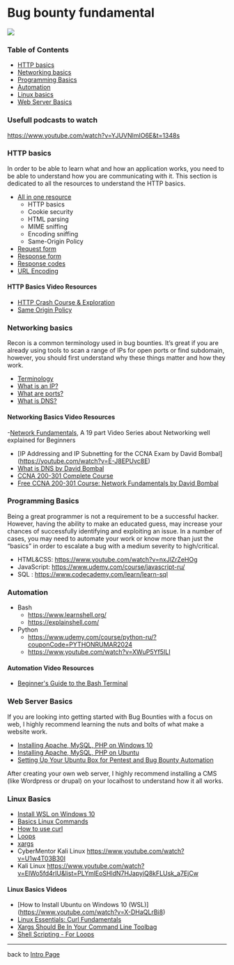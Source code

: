 # Bug bounty fundamental
<p><img src="https://github.com/Mirren37/Bug-bounty-roadmap/assets/37774980/b9d5bdd2-efe2-47b1-b8ae-ddf1b70441c1"></p>

### Table of Contents
-  [HTTP basics](#HTTP-basics)
-  [Networking basics](#Networking-basics)
-  [Programming Basics](#Programming-Basics)
-  [Automation](#Automation)
-  [Linux basics](#Linux-Basics)
-  [Web Server Basics](#Web-Server-Basics)

### Usefull podcasts to watch
https://www.youtube.com/watch?v=YJUVNlmIO6E&t=1348s


### HTTP basics
In order to be able to learn what and how an application works, you need to be able to understand how you are communicating with it. This section is dedicated to all the resources to understand the HTTP basics.
- [All in one resource](https://www.hacker101.com/sessions/web_in_depth)
	- HTTP basics
   - Cookie security
   - HTML parsing
   - MIME sniffing
   - Encoding sniffing
   - Same-Origin Policy
- [Request form](https://www.tutorialspoint.com/http/http_requests.htm)
- [Response form](https://www.tutorialspoint.com/http/http_responses.htm)
- [Response codes](https://www.tutorialspoint.com/http/http_status_codes.htm)
- [URL Encoding](https://www.tutorialspoint.com/http/http_url_encoding.htm)


#### HTTP Basics Video Resources 
- [HTTP Crash Course & Exploration](https://www.youtube.com/watch?v=iYM2zFP3Zn0)
- [Same Origin Policy](https://www.youtube.com/watch?v=bSJm8-zJTzQ)

### Networking basics
Recon is a common terminology used in bug bounties. It’s great if you are already using tools to scan a range of IPs for open ports or find subdomain, however, you should first understand why these things matter and how they work.
- [Terminology](https://www.digitalocean.com/community/tutorials/an-introduction-to-networking-terminology-interfaces-and-protocols)
- [What is an IP?](https://commotionwireless.net/docs/cck/networking/learn-networking-basics/)
- [What are ports?](https://www.utilizewindows.com/list-of-common-network-port-numbers/)
- [What is DNS?](https://code.tutsplus.com/tutorials/an-introduction-to-learning-and-using-dns-records--cms-24704)

#### Networking Basics Video Resources
-[Network Fundamentals](https://www.youtube.com/playlist?list=PLDQaRcbiSnqF5U8ffMgZzS7fq1rHUI3Q8), A 19 part Video Series about Networking well explained for Beginners
- [IP Addressing and IP Subnetting for the CCNA Exam by David Bombal] (https://youtube.com/watch?v=E-J8EPUvc8E)
- [What is DNS by David Bombal](https://www.youtube.com/watch?v=dl-C6cBoRg4)
- [CCNA 200-301 Complete Course](https://www.youtube.com/watch?v=H8W9oMNSuwo)
- [Free CCNA 200-301 Course: Network Fundamentals by David Bombal](https://www.udemy.com/course/free-ccna-200-301-network-fundamentals/)

### Programming Basics
Being a great programmer is not a requirement to be a successful hacker. However, having the ability to make an educated guess, may increase your chances of successfully identifying and exploiting an issue. In a number of cases, you may need to automate your work or know more than just the “basics” in order to escalate a bug with a medium severity to high/critical.
- HTML&CSS: https://www.youtube.com/watch?v=nxJlZrZeHOg
- JavaScript: https://www.udemy.com/course/javascript-ru/
- SQL : https://www.codecademy.com/learn/learn-sql

### Automation

- Bash
   - https://www.learnshell.org/
   - https://explainshell.com/
- Python
   - https://www.udemy.com/course/python-ru/?couponCode=PYTHONRUMAR2024
   - https://www.youtube.com/watch?v=XWuP5Yf5ILI

#### Automation Video Resources
- [Beginner's Guide to the Bash Terminal](https://www.youtube.com/watch?v=oxuRxtrO2Ag)


### Web Server Basics
If you are looking into getting started with Bug Bounties with a focus on web, I highly recommend learning the nuts and bolts of what make a website work.

- [Installing Apache, MySQL, PHP on Windows 10](https://codebriefly.com/how-to-setup-apache-php-mysql-on-windows-10/)
- [Installing Apache, MySQL, PHP on Ubuntu](https://www.digitalocean.com/community/tutorials/how-to-install-linux-apache-mysql-php-lamp-stack-ubuntu-18-04)
- [Setting Up Your Ubuntu Box for Pentest and Bug Bounty Automation](https://www.youtube.com/watch?v=YhUiAH5SIqk)

After creating your own web server, I highly recommend installing a CMS (like Wordpress or drupal) on your localhost to understand how it all works.

### Linux Basics
- [Install WSL on Windows 10](https://ubuntu.com/wsl)
- [Basics Linux Commands](https://www.hostinger.com/tutorials/linux-commands)
- [How to use curl](https://flaviocopes.com/http-curl/)
- [Loops](https://tldp.org/HOWTO/Bash-Prog-Intro-HOWTO-7.html)
- [xargs](https://www.cyberciti.biz/faq/linux-unix-bsd-xargs-construct-argument-lists-utility/)
- CyberMentor Kali Linux https://www.youtube.com/watch?v=U1w4T03B30I
- Kali Linux https://www.youtube.com/watch?v=ElWo5fd4rIU&list=PLYmlEoSHldN7HJapyiQ8kFLUsk_a7EjCw

#### Linux Basics Videos
- [How to Install Ubuntu on Windows 10 (WSL)] (https://www.youtube.com/watch?v=X-DHaQLrBi8)
- [Linux Essentials: Curl Fundamentals](https://www.youtube.com/watch?v=Xy7fDxz39FM)
- [Xargs Should Be In Your Command Line Toolbag](https://www.youtube.com/watch?v=rp7jLi_kgPg)
- [Shell Scripting - For Loops](https://www.youtube.com/watch?v=T7hVOiTsSUU)

---
back to [Intro Page](/README.md)
